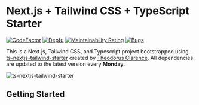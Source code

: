 # Next.js + Tailwind CSS + TypeScript Starter

[![CodeFactor](https://www.codefactor.io/repository/github/theodorusclarence/ts-nextjs-tailwind-starter/badge/main)](https://www.codefactor.io/repository/github/theodorusclarence/ts-nextjs-tailwind-starter/overview/main)
[![Depfu](https://badges.depfu.com/badges/fc6e730632ab9dacaf7df478a08684a7/overview.svg)](https://depfu.com/github/theodorusclarence/ts-nextjs-tailwind-starter?project_id=30160)
[![Maintainability Rating](https://sonarcloud.io/api/project_badges/measure?project=theodorusclarence_ts-nextjs-tailwind-starter&metric=sqale_rating)](https://sonarcloud.io/dashboard?id=theodorusclarence_ts-nextjs-tailwind-starter)
[![Bugs](https://sonarcloud.io/api/project_badges/measure?project=theodorusclarence_ts-nextjs-tailwind-starter&metric=bugs)](https://sonarcloud.io/dashboard?id=theodorusclarence_ts-nextjs-tailwind-starter)

This is a Next.js, Tailwind CSS, and Typescript project bootstrapped using [ts-nextjs-tailwind-starter](https://github.com/theodorusclarence/ts-nextjs-tailwind-starter) created by [Theodorus Clarence](https://github.com/theodorusclarence/ts-nextjs-tailwind-starter). All dependencies are updated to the latest version every **Monday**.

![ts-nextjs-tailwind-starter](https://socialify.git.ci/theodorusclarence/ts-nextjs-tailwind-starter/image?description=1&descriptionEditable=A%20starter%20for%20Next.js%2C%20Tailwind%20CSS%2C%20and%20Typescript%20with%20Absolute%20Import%2C%20Seo%2C%20Link%20component%2C%20pre-configured%20with%20Husky.&language=1&owner=1&pattern=Charlie%20Brown&stargazers=1&theme=Dark)


## Getting Started

